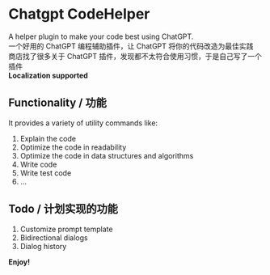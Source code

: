 # Chatgpt CodeHelper

A helper plugin to make your code best using ChatGPT.
<br>
一个好用的 ChatGPT 编程辅助插件，让 ChatGPT 将你的代码改造为最佳实践
<br>
商店找了很多关于 ChatGPT 插件，发现都不太符合使用习惯，于是自己写了一个插件
<br>
**Localization supported**

## Functionality / 功能

It provides a variety of utility commands like:

1. Explain the code
2. Optimize the code in readability
3. Optimize the code in data structures and algorithms
4. Write code
5. Write test code
6. ...

## Todo / 计划实现的功能

1. Customize prompt template
2. Bidirectional dialogs
3. Dialog history

**Enjoy!**
